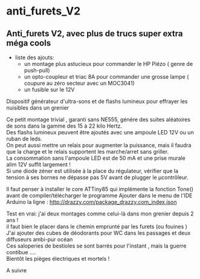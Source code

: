 # anti_furets_V2
##  Anti_furets V2, avec plus de trucs super extra méga cools

* liste des ajouts:
  * un montage plus astucieux pour commander le HP Piézo ( genre de push-pull)
  * un opto-coupleur et triac  8A pour commander une grosse lampe ( coupure au zéro secteur avec un MOC3041)
  * un fusible sur le 12V

Dispositif générateur d'ultra-sons et de flashs lumineux pour effrayer les nuisibles dans un grenier

Ce petit montage trivial , garanti sans NE555, génére des suites aléatoires de sons dans la gamme des 15 à 22 kilo Hertz.   
Des flashs lumineux peuvent être ajoutés avec une ampoule LED 12V ou un ruban de leds.    
On peut aussi mettre un relais pour augmenter la puissance, mais il faudra que la charge et le relais supportent les marche/arret sans griller.   
La consommation sans l'ampoule LED est de 50 mA et une prise murale alim 12V suffit largement !   
Si une diode zéner est utilisée à la place du régulateur, vérifier que la tension à ses bornes ne dépasse pas 5V avant de plugger le µcontrôleur. 

Il faut penser à installer le core ATTiny85 qui implémente la fonction Tone() avant de compiler/télécharger le programme Ajouter dans le menu de l'IDE Arduino la ligne : http://drazzy.com/package_drazzy.com_index.json


Test en vrai: j'ai deux montages comme celui-là dans mon grenier depuis 2 ans !  
il faut bien le placer dans le chemin emprunté par les furets (ou fouines )  
J'ai ajouter des cubes de déodorants pour WC dans les passages et deux diffuseurs ambi-pur océan  
Ces saloperies de bestioles se sont barrés pour l'instant , mais la guerre contibue ....  
Bientôt les pièges électriques et mortels !  

A suivre
